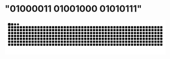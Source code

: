 # "01000011 01001000 01010111"
![snake gif](https://github.com/Chw41/Chw41/blob/output/github-contribution-grid-snake.svg)
